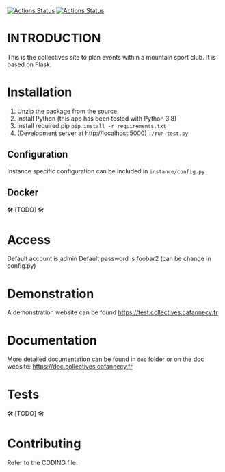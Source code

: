 [![Actions Status](https://github.com/Club-Alpin-Annecy/collectives/workflows/Linter/badge.svg)](https://github.com/Club-Alpin-Annecy/collectives/actions)
[![Actions Status](https://github.com/Club-Alpin-Annecy/collectives/workflows/Tests/badge.svg)](https://github.com/Club-Alpin-Annecy/collectives/actions)

# INTRODUCTION

This is the collectives site to plan events within a mountain sport club.
It is based on Flask.

# Installation

1. Unzip the package from the source.
2. Install Python (this app has been tested with Python 3.8)
3. Install required pip
    `pip install -r requirements.txt`
4. (Development server at http://localhost:5000)
    `./run-test.py`

## Configuration
Instance specific configuration can be included in `instance/config.py`

## Docker
:hammer_and_wrench: [TODO] :hammer_and_wrench:

# Access
Default account is admin
Default password is foobar2 (can be change in config.py)

# Demonstration
A demonstration website can be found https://test.collectives.cafannecy.fr

# Documentation
More detailed documentation can be found in ``doc`` folder or on the doc
website: https://doc.collectives.cafannecy.fr

# Tests
:hammer_and_wrench: [TODO] :hammer_and_wrench:

# Contributing
Refer to the CODING file.
